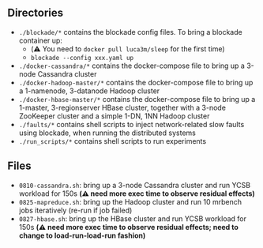 ## Directories
* `./blockade/*` contains the blockade config files. To bring a blockade container up:
    * (:warning: You need to `docker pull luca3m/sleep` for the first time)
    * `blockade --config xxx.yaml up`
* `./docker-cassandra/*` contains the docker-compose file to bring up a 3-node Cassandra cluster
* `./docker-hadoop-master/*` contains the docker-compose file to bring up a 1-namenode, 3-datanode Hadoop cluster
* `./docker-hbase-master/*` contains the docker-compose file to bring up a 1-master, 3-regionserver HBase cluster, together with a 3-node ZooKeeper cluster and a simple 1-DN, 1NN Hadoop cluster
* `./faults/*` contains shell scripts to inject network-related slow faults using blockade, when running the distributed systems
* `./run_scripts/*` contains shell scripts to run experiments

## Files
* `0810-cassandra.sh`: bring up a 3-node Cassandra cluster and run YCSB workload for 150s **(:warning: need more exec time to observe residual effects)**
* `0825-mapreduce.sh`: bring up the Hadoop cluster and run 10 mrbench jobs iteratively (re-run if job failed)
* `0827-hbase.sh`: bring up the HBase cluster and run YCSB workload for 150s **(:warning: need more exec time to observe residual effects; need to change to load-run-load-run fashion)**
